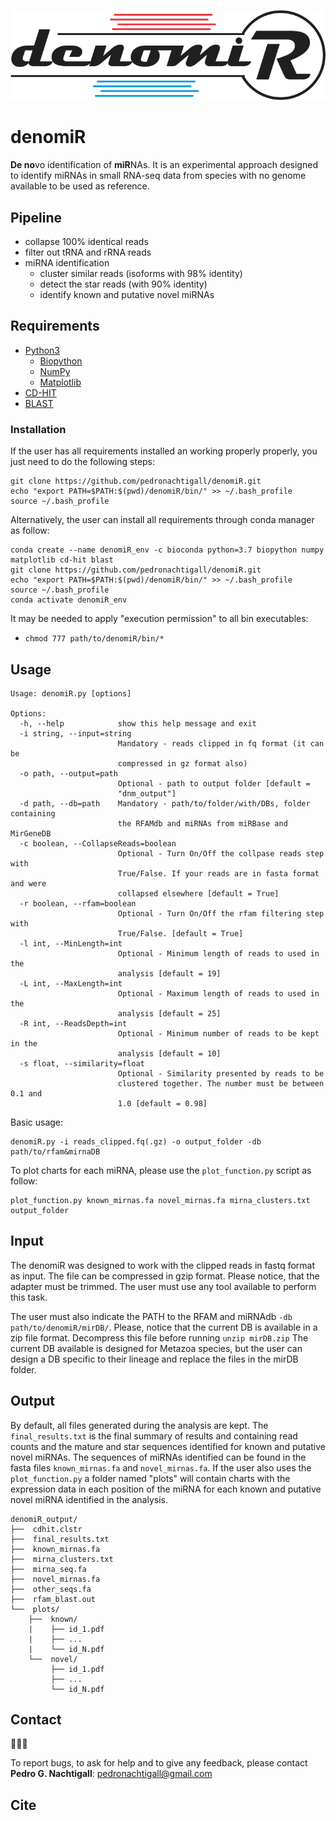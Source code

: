 ![denomiR_logo](denomiR_logo.png)


# denomiR
**De no**vo identification of **miR**NAs. It is an experimental approach designed to identify miRNAs in small RNA-seq data from species with no genome available to be used as reference.

## Pipeline

- collapse 100% identical reads
- filter out tRNA and rRNA reads
- miRNA identification
	- cluster similar reads (isoforms with 98% identity)
	- detect the star reads (with 90% identity)
	- identify known and putative novel miRNAs

## Requirements

- [Python3](https://www.python.org/)
    - [Biopython](https://biopython.org/wiki/Download)
    - [NumPy](https://numpy.org/)
    - [Matplotlib](https://matplotlib.org/2.0.2/index.html)
- [CD-HIT](http://weizhongli-lab.org/cd-hit/)
- [BLAST](https://ftp.ncbi.nlm.nih.gov/blast/executables/blast+/LATEST/)

### Installation

If the user has all requirements installed an working properly properly, you just need to do the following steps:
```
git clone https://github.com/pedronachtigall/denomiR.git
echo "export PATH=$PATH:$(pwd)/denomiR/bin/" >> ~/.bash_profile
source ~/.bash_profile
```

Alternatively, the user can install all requirements through conda manager as follow:
```
conda create --name denomiR_env -c bioconda python=3.7 biopython numpy matplotlib cd-hit blast
git clone https://github.com/pedronachtigall/denomiR.git
echo "export PATH=$PATH:$(pwd)/denomiR/bin/" >> ~/.bash_profile
source ~/.bash_profile
conda activate denomiR_env
```

It may be needed to apply "execution permission" to all bin executables:
  - ```chmod 777 path/to/denomiR/bin/*```

## Usage
```
Usage: denomiR.py [options]

Options:
  -h, --help            show this help message and exit
  -i string, --input=string
                        Mandatory - reads clipped in fq format (it can be
                        compressed in gz format also)
  -o path, --output=path
                        Optional - path to output folder [default =
                        "dnm_output"]
  -d path, --db=path    Mandatory - path/to/folder/with/DBs, folder containing
                        the RFAMdb and miRNAs from miRBase and MirGeneDB
  -c boolean, --CollapseReads=boolean
                        Optional - Turn On/Off the collpase reads step with
                        True/False. If your reads are in fasta format and were
                        collapsed elsewhere [default = True]
  -r boolean, --rfam=boolean
                        Optional - Turn On/Off the rfam filtering step with
                        True/False. [default = True]
  -l int, --MinLength=int
                        Optional - Minimum length of reads to used in the
                        analysis [default = 19]
  -L int, --MaxLength=int
                        Optional - Maximum length of reads to used in the
                        analysis [default = 25]
  -R int, --ReadsDepth=int
                        Optional - Minimum number of reads to be kept in the
                        analysis [default = 10]
  -s float, --similarity=float
                        Optional - Similarity presented by reads to be
                        clustered together. The number must be between 0.1 and
                        1.0 [default = 0.98]
```

Basic usage:
```
denomiR.py -i reads_clipped.fq(.gz) -o output_folder -db path/to/rfam&mirnaDB
```

To plot charts for each miRNA, please use the `plot_function.py` script as follow:
```
plot_function.py known_mirnas.fa novel_mirnas.fa mirna_clusters.txt output_folder
```

## Input

The denomiR was designed to work with the clipped reads in fastq format as input. The file can be compressed in gzip format.
Please notice, that the adapter must be trimmed. The user must use any tool available to perform this task.

The user must also indicate the PATH to the RFAM and miRNAdb `-db path/to/denomiR/mirDB/`.
Please, notice that the current DB is available in a zip file format. Decompress this file before running ```unzip mirDB.zip```
The current DB available is designed for Metazoa species, but the user can design a DB specific to their lineage and replace the files in the mirDB folder.

## Output
By default, all files generated during the analysis are kept. The `final_results.txt` is the final summary of results and containing read counts and the mature and star sequences identified for known and putative novel miRNAs. The sequences of miRNAs identified can be found in the fasta files `known_mirnas.fa` and `novel_mirnas.fa`. If the user also uses the `plot_function.py` a folder named "plots" will contain charts with the expression data in each position of the miRNA for each known and putative novel miRNA identified in the analysis.

```
denomiR_output/
├──  cdhit.clstr
├──  final_results.txt
├──  known_mirnas.fa
├──  mirna_clusters.txt
├──  mirna_seq.fa
├──  novel_mirnas.fa
├──  other_seqs.fa
├──  rfam_blast.out
└──  plots/
    ├──  known/
    |    ├── id_1.pdf
    |    ├── ...
    |    └── id_N.pdf
    └──  novel/
         ├── id_1.pdf
         ├── ...
         └── id_N.pdf
```

## Contact
:bug::sos::speech_balloon:

To report bugs, to ask for help and to give any feedback, please contact **Pedro G. Nachtigall**: pedronachtigall@gmail.com

## Cite

